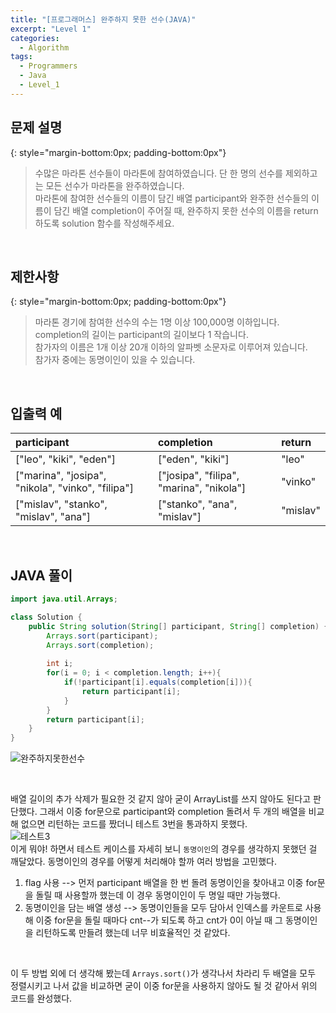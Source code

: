 ```yaml
---
title: "[프로그래머스] 완주하지 못한 선수(JAVA)"
excerpt: "Level 1"
categories: 
  - Algorithm
tags: 
  - Programmers
  - Java
  - Level_1
---
```




## 문제 설명
{: style="margin-bottom:0px; padding-bottom:0px"}

> 수많은 마라톤 선수들이 마라톤에 참여하였습니다. 단 한 명의 선수를 제외하고는 모든 선수가 마라톤을 완주하였습니다. <br> 마라톤에 참여한 선수들의 이름이 담긴 배열 participant와 완주한 선수들의 이름이 담긴 배열 completion이 주어질 때, 완주하지 못한 선수의 이름을 return 하도록 solution 함수를 작성해주세요.

<br>

## 제한사항
{: style="margin-bottom:0px; padding-bottom:0px"}
> 마라톤 경기에 참여한 선수의 수는 1명 이상 100,000명 이하입니다. <br>
completion의 길이는 participant의 길이보다 1 작습니다. <br>
참가자의 이름은 1개 이상 20개 이하의 알파벳 소문자로 이루어져 있습니다. <br>
참가자 중에는 동명이인이 있을 수 있습니다. 

<br>

## 입출력 예


|participant|completion|return|
|:---------|:------|:------|
|["leo", "kiki", "eden"]|["eden", "kiki"]|"leo"|
|["marina", "josipa", "nikola", "vinko", "filipa"]|["josipa", "filipa", "marina", "nikola"]|"vinko"|
|["mislav", "stanko", "mislav", "ana"]|["stanko", "ana", "mislav"]|"mislav"|

<br>

## JAVA 풀이

```java
import java.util.Arrays;

class Solution {
    public String solution(String[] participant, String[] completion) {
        Arrays.sort(participant);
        Arrays.sort(completion);
        
        int i;
        for(i = 0; i < completion.length; i++){
            if(!participant[i].equals(completion[i])){
                return participant[i];
            }
        }
        return participant[i];
    }
}
```


![완주하지못한선수](https://user-images.githubusercontent.com/70805241/113862328-37889380-97e3-11eb-9342-4a667ee53059.png)

<br>

배열 길이의 추가 삭제가 필요한 것 같지 않아 굳이 ArrayList를 쓰지 않아도 된다고 판단했다. 그래서 이중 for문으로 participant와 completion 돌려서 두 개의 배열을 비교해 없으면 리턴하는 코드를 짰더니 테스트 3번을 통과하지 못했다.<br>
![테스트3](https://user-images.githubusercontent.com/70805241/113864827-52a8d280-97e6-11eb-8fa8-e239f70f4f07.png) <br>
이게 뭐야! 하면서 테스트 케이스를 자세히 보니 `동명이인`의 경우를 생각하지 못했던 걸 깨달았다. 동명이인의 경우를 어떻게 처리해야 할까 여러 방법을 고민했다.
1. flag 사용 --> 먼저 participant 배열을 한 번 돌려 동명이인을 찾아내고 이중 for문을 돌릴 때 사용할까 했는데 이 경우 동명이인이 두 명일 때만 가능했다.
2. 동명이인을 담는 배열 생성 --> 동명이인들을 모두 담아서 인덱스를 카운트로 사용해 이중 for문을 돌릴 때마다 cnt--가 되도록 하고 cnt가 0이 아닐 때 그 동명이인을 리턴하도록 만들려 했는데 너무 비효율적인 것 같았다.
<br>

이 두 방법 외에 더 생각해 봤는데 `Arrays.sort()`가 생각나서 차라리 두 배열을 모두 정렬시키고 나서 값을 비교하면 굳이 이중 for문을 사용하지 않아도 될 것 같아서 위의 코드를 완성했다. 
